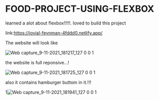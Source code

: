 # FOOD-PROJECT-USING-FLEXBOX
learned a alot about flexbox!!!!!.
loved to build this project

link:https://jovial-feynman-4fddd0.netlify.app/

The website will look like

![Web capture_9-11-2021_181217_127 0 0 1](https://user-images.githubusercontent.com/91651054/140926758-e8ab8fcc-0547-4603-8dac-09e3ff499b57.jpeg)

the website is full reponsive...!


![Web capture_9-11-2021_181725_127 0 0 1](https://user-images.githubusercontent.com/91651054/140927094-c61ab233-4fad-47df-8441-e77d51f41fdc.jpeg)
 
 
 also it contains hamburger buttom in it.!!!
 
 
 
 1![Web capture_9-11-2021_181941_127 0 0 1](https://user-images.githubusercontent.com/91651054/140927347-8d5fe0d2-9117-4e35-9487-f8475646c4fd.jpeg)
